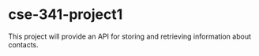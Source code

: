 # cse-341-project1
This project will provide an API for storing and retrieving information about contacts. 
